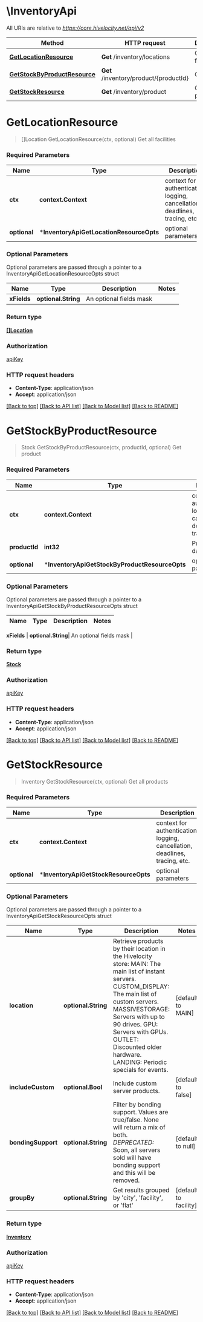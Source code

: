 # \InventoryApi

All URIs are relative to *https://core.hivelocity.net/api/v2*

Method | HTTP request | Description
------------- | ------------- | -------------
[**GetLocationResource**](InventoryApi.md#GetLocationResource) | **Get** /inventory/locations | Get all facilities
[**GetStockByProductResource**](InventoryApi.md#GetStockByProductResource) | **Get** /inventory/product/{productId} | Get product
[**GetStockResource**](InventoryApi.md#GetStockResource) | **Get** /inventory/product | Get all products


# **GetLocationResource**
> []Location GetLocationResource(ctx, optional)
Get all facilities

### Required Parameters

Name | Type | Description  | Notes
------------- | ------------- | ------------- | -------------
 **ctx** | **context.Context** | context for authentication, logging, cancellation, deadlines, tracing, etc.
 **optional** | ***InventoryApiGetLocationResourceOpts** | optional parameters | nil if no parameters

### Optional Parameters
Optional parameters are passed through a pointer to a InventoryApiGetLocationResourceOpts struct

Name | Type | Description  | Notes
------------- | ------------- | ------------- | -------------
 **xFields** | **optional.String**| An optional fields mask | 

### Return type

[**[]Location**](Location.md)

### Authorization

[apiKey](../README.md#apiKey)

### HTTP request headers

 - **Content-Type**: application/json
 - **Accept**: application/json

[[Back to top]](#) [[Back to API list]](../README.md#documentation-for-api-endpoints) [[Back to Model list]](../README.md#documentation-for-models) [[Back to README]](../README.md)

# **GetStockByProductResource**
> Stock GetStockByProductResource(ctx, productId, optional)
Get product

### Required Parameters

Name | Type | Description  | Notes
------------- | ------------- | ------------- | -------------
 **ctx** | **context.Context** | context for authentication, logging, cancellation, deadlines, tracing, etc.
  **productId** | **int32**| Product database ID | 
 **optional** | ***InventoryApiGetStockByProductResourceOpts** | optional parameters | nil if no parameters

### Optional Parameters
Optional parameters are passed through a pointer to a InventoryApiGetStockByProductResourceOpts struct

Name | Type | Description  | Notes
------------- | ------------- | ------------- | -------------

 **xFields** | **optional.String**| An optional fields mask | 

### Return type

[**Stock**](Stock.md)

### Authorization

[apiKey](../README.md#apiKey)

### HTTP request headers

 - **Content-Type**: application/json
 - **Accept**: application/json

[[Back to top]](#) [[Back to API list]](../README.md#documentation-for-api-endpoints) [[Back to Model list]](../README.md#documentation-for-models) [[Back to README]](../README.md)

# **GetStockResource**
> Inventory GetStockResource(ctx, optional)
Get all products

### Required Parameters

Name | Type | Description  | Notes
------------- | ------------- | ------------- | -------------
 **ctx** | **context.Context** | context for authentication, logging, cancellation, deadlines, tracing, etc.
 **optional** | ***InventoryApiGetStockResourceOpts** | optional parameters | nil if no parameters

### Optional Parameters
Optional parameters are passed through a pointer to a InventoryApiGetStockResourceOpts struct

Name | Type | Description  | Notes
------------- | ------------- | ------------- | -------------
 **location** | **optional.String**| Retrieve products by their location in the Hivelocity store:   MAIN: The main list of instant servers. CUSTOM_DISPLAY: The main list of custom servers. MASSIVESTORAGE: Servers with up to 90 drives. GPU: Servers with GPUs. OUTLET: Discounted older hardware. LANDING: Periodic specials for events. | [default to MAIN]
 **includeCustom** | **optional.Bool**| Include custom server products. | [default to false]
 **bondingSupport** | **optional.String**| Filter by bonding support. Values are true/false. None will return a mix of both. *DEPRECATED:* Soon, all servers sold will have bonding support and this will be removed. | [default to null]
 **groupBy** | **optional.String**| Get results grouped by &#39;city&#39;, &#39;facility&#39;, or &#39;flat&#39; | [default to facility]

### Return type

[**Inventory**](Inventory.md)

### Authorization

[apiKey](../README.md#apiKey)

### HTTP request headers

 - **Content-Type**: application/json
 - **Accept**: application/json

[[Back to top]](#) [[Back to API list]](../README.md#documentation-for-api-endpoints) [[Back to Model list]](../README.md#documentation-for-models) [[Back to README]](../README.md)

